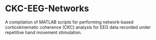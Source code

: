 # CKC-EEG-Networks
A compilation of MATLAB scripts for performing network-based corticokinematic coherence (CKC) analysis for EEG data recorded under repetitive hand movement stimulation.
